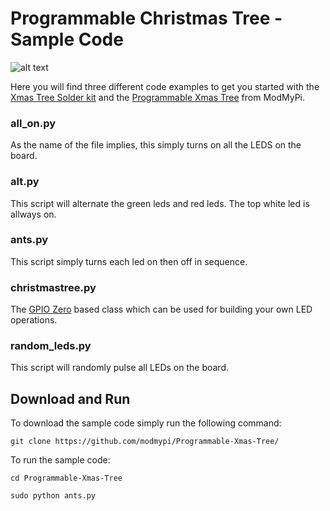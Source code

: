 # Programmable Christmas Tree - Sample Code

![alt text](https://github.com/modmypi/Programmable-Xmas-Tree/blob/master/github_christmastree.png "Christmas Tree")

Here you will find three different code examples to get you started with the [Xmas Tree Solder kit](https://www.modmypi.com/raspberry-pi/led-displays-and-drivers-1034/led-boards-1040/christmas-tree-solder-kit) and the [Programmable Xmas Tree](https://www.modmypi.com/raspberry-pi/led-displays-and-drivers-1034/led-boards-1040/christmas-tree-programmable-kit) from ModMyPi.

### all_on.py

As the name of the file implies, this simply turns on all the LEDS on the board.

### alt.py

This script will alternate the green leds and red leds. The top white led is allways on.

### ants.py

This script simply turns each led on then off in sequence.

### christmastree.py

The [GPIO Zero](https://github.com/RPi-Distro/python-gpiozero) based class which can be used for building your own LED operations.

### random_leds.py

This script will randomly pulse all LEDs on the board.

## Download and Run

To download the sample code simply run the following command:

```
git clone https://github.com/modmypi/Programmable-Xmas-Tree/
```

To run the sample code:

```
cd Programmable-Xmas-Tree
```

```
sudo python ants.py
```
